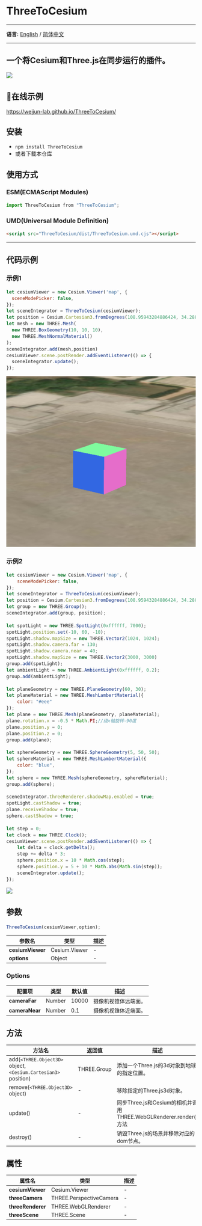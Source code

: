 # ThreeToCesium
- - -
**语言:** [English](README.md) / [简体中文](README.zh-CN.md)
- - -
一个将Cesium和Three.js在同步运行的插件。
---
![](./example/assets/code2.gif)
## 🎨在线示例
<https://weijun-lab.github.io/ThreeToCesium/>
## 安装
* `npm install ThreeToCesium`
* 或者下载本仓库
## 使用方式
### ESM(ECMAScript Modules)
```js
import ThreeToCesium from "ThreeToCesium";
```
### UMD(Universal Module Definition)
```html
<script src="ThreeToCesium/dist/ThreeToCesium.umd.cjs"></script>
```
---
## 代码示例
### 示例1
```js
let cesiumViewer = new Cesium.Viewer('map', {
  sceneModePicker: false,
});
let sceneIntegrator = ThreeToCesium(cesiumViewer);
let position = Cesium.Cartesian3.fromDegrees(108.95943284886424, 34.288286155753546, 5);
let mesh = new THREE.Mesh(
  new THREE.BoxGeometry(10, 10, 10),
  new THREE.MeshNormalMaterial()
);
sceneIntegrator.add(mesh,position)
cesiumViewer.scene.postRender.addEventListener(() => {
  sceneIntegrator.update();
});
```
![](./example/assets/code1.png)

### 示例2
```js
let cesiumViewer = new Cesium.Viewer('map', {
    sceneModePicker: false,
});
let sceneIntegrator = ThreeToCesium(cesiumViewer);
let position = Cesium.Cartesian3.fromDegrees(108.95943284886424, 34.288286155753546, 0.1);
let group = new THREE.Group();
sceneIntegrator.add(group, position);

let spotLight = new THREE.SpotLight(0xffffff, 7000);
spotLight.position.set(-10, 60, -10);
spotLight.shadow.mapSize = new THREE.Vector2(1024, 1024);
spotLight.shadow.camera.far = 130;
spotLight.shadow.camera.near = 40;
spotLight.shadow.mapSize = new THREE.Vector2(3000, 3000)
group.add(spotLight);
let ambientLight = new THREE.AmbientLight(0xffffff, 0.2);
group.add(ambientLight);

let planeGeometry = new THREE.PlaneGeometry(60, 30);
let planeMaterial = new THREE.MeshLambertMaterial({
    color: "#eee"
});
let plane = new THREE.Mesh(planeGeometry, planeMaterial);
plane.rotation.x = -0.5 * Math.PI;//绕x轴旋转-90度
plane.position.y = 0;
plane.position.z = 0;
group.add(plane);

let sphereGeometry = new THREE.SphereGeometry(5, 50, 50);
let sphereMaterial = new THREE.MeshLambertMaterial({
    color: "blue",
});
let sphere = new THREE.Mesh(sphereGeometry, sphereMaterial);
group.add(sphere);

sceneIntegrator.threeRenderer.shadowMap.enabled = true;
spotLight.castShadow = true;
plane.receiveShadow = true;
sphere.castShadow = true;

let step = 0;
let clock = new THREE.Clock();
cesiumViewer.scene.postRender.addEventListener(() => {
    let delta = clock.getDelta();
    step += delta * 3;
    sphere.position.x = 10 * Math.cos(step);
    sphere.position.y = 5 + 10 * Math.abs(Math.sin(step));
    sceneIntegrator.update();
});
```
![](./example/assets/code2.gif)
## 参数
```js
ThreeToCesium(cesiumViewer,option);
```
| 参数名 | 类型 | 描述 |
| --- | --- | --- |
| **cesiumViewer** | Cesium.Viewer | - |
| **options** | Object | - |
### Options
| 配置项 | 类型 | 默认值 | 描述 |
| --- | --- | --- | --- |
| **cameraFar** | Number | 10000 |  摄像机视锥体远端面。 |
| **cameraNear** | Number | 0.1 |  摄像机视锥体近端面。 |

## 方法
| 方法名 | 返回值 | 描述 |
| --- | --- | --- |
| add(`<THREE.Object3D>` object, `<Cesium.Cartesian3>` position) | THREE.Group | 添加一个Three.js的3d对象到地球的指定位置。 |
| remove(`<THREE.Object3D>` object) | - | 移除指定的Three.js3d对象。 |
| update() | - | 同步Three.js和Cesium的相机并调用THREE.WebGLRenderer.render()方法 |
| destroy() | - | 销毁Three.js的场景并移除对应的dom节点。 |
## 属性
| 属性名 | 类型 | 描述 |
| --- | --- | --- |
|**cesiumViewer**| Cesium.Viewer | - |
|**threeCamera**| THREE.PerspectiveCamera | - |
|**threeRenderer**| THREE.WebGLRenderer | - |
|**threeScene**| THREE.Scene | - |